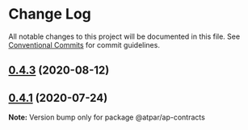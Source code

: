 # Change Log

All notable changes to this project will be documented in this file.
See [Conventional Commits](https://conventionalcommits.org) for commit guidelines.

## [0.4.3](https://github.com/atpar/ap-monorepo/compare/v0.4.2-hotfix...v0.4.3) (2020-08-12)



## [0.4.1](https://github.com/atpar/ap-monorepo/compare/v0.4.0...v0.4.1) (2020-07-24)

**Note:** Version bump only for package @atpar/ap-contracts
